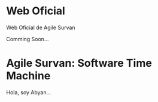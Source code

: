 Web Oficial
===

Web Oficial de Agile Survan

Comming Soon...

Agile Survan: Software Time Machine
===

Hola, soy Abyan...